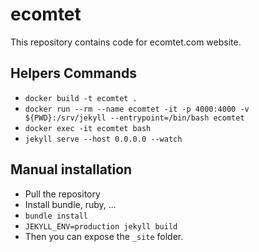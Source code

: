 # ecomtet

This repository contains code for ecomtet.com website.

## Helpers Commands

* `docker build -t ecomtet .`
* `docker run --rm --name ecomtet -it -p 4000:4000 -v ${PWD}:/srv/jekyll --entrypoint=/bin/bash ecomtet`
* `docker exec -it ecomtet bash`
* `jekyll serve --host 0.0.0.0 --watch`

## Manual installation

* Pull the repository
* Install bundle, ruby, ...
* `bundle install`
* `JEKYLL_ENV=production jekyll build`
* Then you can expose the `_site` folder.
